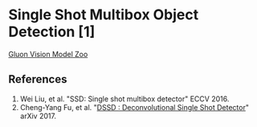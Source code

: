 # Single Shot Multibox Object Detection [1]

[Gluon Vision Model Zoo](http://gluon-cv.mxnet.io/model_zoo/index.html#object-detection)


## References
1. Wei Liu, et al. "SSD: Single shot multibox detector" ECCV 2016.
2. Cheng-Yang Fu, et al. "[DSSD : Deconvolutional Single Shot Detector](https://arxiv.org/abs/1701.06659)" arXiv 2017.
